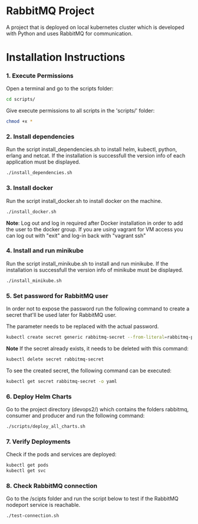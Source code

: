 # RabbitMQ Project
A project that is deployed on local kubernetes cluster which is developed with Python and uses RabbitMQ for communication.

# Installation Instructions
### 1. Execute Permissions
Open a terminal and go to the scripts folder:
```sh
cd scripts/
```
Give execute permissions to all scripts in the 'scripts/' folder:

```sh
chmod +x *
```
### 2. Install dependencies
Run the script install_dependencies.sh to install helm, kubectl, python, erlang and netcat. If the installation is successfull the version info of each application must be displayed.

```bash
./install_dependencies.sh
```

### 3. Install docker
Run the script install_docker.sh to install docker on the machine.

```bash
./install_docker.sh
```
 **Note**: Log out and log in required after Docker installation in order to add the user to the docker group. If you are using vagrant for VM access you can log out with "exit" and log-in back with "vagrant ssh"

### 4. Install and run minikube
Run the script install_minikube.sh to install and run minikube. If the installation is successfull the version info of minikube must be displayed.

```bash
./install_minikube.sh
```

### 5. Set password for RabbitMQ user
In order not to expose the password run the following command to create a secret that'll be used later for RabbitMQ user. 

The parameter <password> needs to be replaced with the actual password.

```bash
kubectl create secret generic rabbitmq-secret --from-literal=rabbitmq-password=<password>
```
**Note** If the secret already exists, it needs to be deleted with this command:

```bash
kubectl delete secret rabbitmq-secret
```
To see the created secret, the following command can be executed:

```bash
kubectl get secret rabbitmq-secret -o yaml
```
### 6. Deploy Helm Charts
Go to the project directory (devops2/) which contains the folders rabbitmq, consumer and producer and run the following command:

```bash
./scripts/deploy_all_charts.sh
```
### 7. Verify Deployments
Check if the pods and services are deployed:
```bash
kubectl get pods
kubectl get svc
```

### 8. Check RabbitMQ connection
Go to the /scipts folder and run the script below to test if the RabbitMQ nodeport service is reachable.

```bash
./test-connection.sh
```

